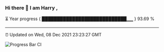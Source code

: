 ### Hi there 👋 I am Harry , 

⏳ Year progress { ████████████████████████████▁▁ } 93.69 %

---

⏰ Updated on Wed, 08 Dec 2021 23:23:27 GMT

![Progress Bar CI](https://github.com/duykhang68/duykhang68/workflows/Progress%20Bar%20CI/badge.svg)
